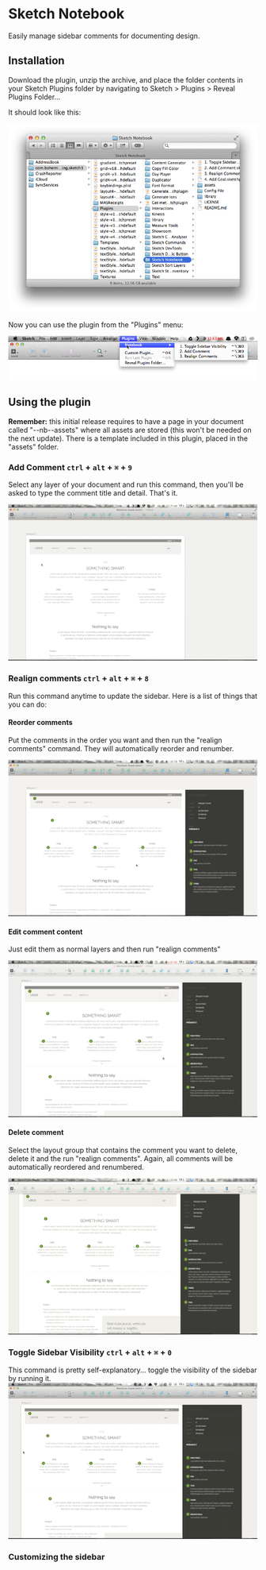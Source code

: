 # Sketch Notebook

Easily manage sidebar comments for documenting design.

## Installation

Download the plugin, unzip the archive, and place the folder contents in your Sketch Plugins folder by navigating to Sketch > Plugins > Reveal Plugins Folder…

It should look like this:

![Toggle comments visibility](assets/readme_images/sketchfolder.png?raw=true "Toggle comments visibility")

Now you can use the plugin from the "Plugins" menu:

![Plugins menu](assets/readme_images/pluginmenu.png?raw=true "Plugins menu")

## Using the plugin

**Remember:** this initial release requires to have a page in your document called "--nb--assets" where all assets are stored (this won't be needed on the next update). There is a template included in this plugin, placed in the "assets" folder.

### Add Comment `ctrl` + `alt` + `⌘` + `9`
Select any layer of your document and run this command, then you'll be asked to type the comment title and detail. That's it.

![Adding a comment](assets/readme_images/add_comment.gif?raw=true "Adding a comment")

### Realign comments `ctrl` + `alt` + `⌘` + `8`
Run this command anytime to update the sidebar. Here is a list of things that you can do:

#### Reorder comments
Put the comments in the order you want and then run the "realign comments" command. They will automatically reorder and renumber.

![Reorder comment](assets/readme_images/reorder.gif?raw=true "Reorder")

#### Edit comment content
Just edit them as normal layers and then run "realign comments"

![Edit comment](assets/readme_images/edit_comment.gif?raw=true "Edit comment")

#### Delete comment
Select the layout group that contains the comment you want to delete, delete it and the run "realign comments". Again, all comments will be automatically reordered and renumbered.

![Delete comment](assets/readme_images/delete_comment.gif?raw=true "Delete comment")

### Toggle Sidebar Visibility `ctrl` + `alt` + `⌘` + `0`
This command is pretty self-explanatory... toggle the visibility of the sidebar by running it.
![Toggle Sidebar Visibility](assets/readme_images/toggle_visibility.gif?raw=true "Toggle Sidebar Visibility")

### Customizing the sidebar

